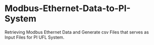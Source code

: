 # Modbus-Ethernet-Data-to-PI-System
Retrieving Modbus Ethernet Data and Generate csv Files that serves as Input Files for PI UFL System.

